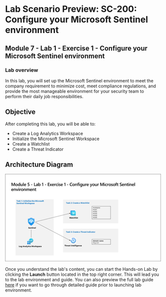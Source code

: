 # Lab Scenario Preview: SC-200: Configure your Microsoft Sentinel environment

## Module 7 - Lab 1 - Exercise 1 - Configure your Microsoft Sentinel environment

### Lab overview

In this lab, you will set up the Microsoft Sentinel environment to meet the company requirement to minimize cost, meet compliance regulations, and provide the most manageable environment for your security team to perform their daily job responsibilities.

## Objective
  
  After completing this lab, you will be able to:

- Create a Log Analytics Workspace
- Initialize the Microsoft Sentinel Workspace
- Create a Watchlist
- Create a Threat Indicator
  
## Architecture Diagram

   ![](media/SC200-Lab_Diagrams_Mod5_L1_Ex1.png)

Once you understand the lab's content, you can start the Hands-on Lab by clicking the **Launch** button located in the top right corner. This will lead you to the lab environment and guide. You can also preview the full lab guide [here](https://experience.cloudlabs.ai/#/labguidepreview/94dc4e65-1d16-43de-bcfe-fcb89ec87a7e) if you want to go through detailed guide prior to launching lab environment.
